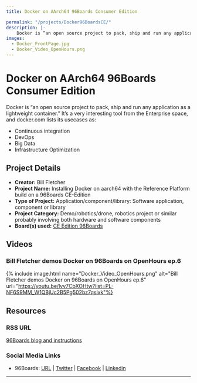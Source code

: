 ```yaml
---
title: Docker on AArch64 96Boards Consumer Edition

permalink: "/projects/Docker96BoardsCE/"
description: |-
    Docker is “an open source project to pack, ship and run any application as a lightweight container.” It’s a very interesting tool from the Enterprise space, and docker.com lists its use cases as Continuous integration, DevOps, Big Data and Infrastructure Optimization.
images:
  - Docker_FrontPage.jpg
  - Docker_Video_OpenHours.png
---
```

# Docker on AArch64 96Boards Consumer Edition

Docker is “an open source project to pack, ship and run any application as a lightweight container.” It’s a very interesting tool from the Enterprise space, and docker.com lists its usecases as:

- Continuous integration
- DevOps
- Big Data
- Infrastructure Optimization

## Project Details

- **Creator:** Bill Fletcher
- **Project Name:** Installing Docker on aarch64 with the Reference Platform build on a 96Boards CE-Edition
- **Type of Project:** Application/component/library: Software application, component or library
- **Project Category:** Demo/robotics/drone, robotics project or similar probably involving both hardware and software components
- **Board(s) used:** [CE Edition 96Boards](https://www.96boards.org/products/ce/)

## Videos

### Bill Fletcher demos Docker on 96Boards on OpenHours ep.6

{% include image.html name="Docker_Video_OpenHours.png" alt="Bill Fletcher demos Docker on 96Boards on OpenHours ep.6" url="https://youtu.be/lvv7CbXOHtw?list=PL-NF6S9MM_W1QBjUc2B5Pg502bz7qslxk"%}

## Resources

### RSS URL

[96Boards blog and instructions](https://www.96boards.org/blog/installing-docker-aarch64-96boards-ce/)

### Social Media Links

- 96Boards: [URL](https://www.96boards.org/) &#124; [Twitter](https://twitter.com/96boards) &#124; [Facebook](https://www.facebook.com/96Boards) &#124; [Linkedin](https://www.linkedin.com/showcase/6637095/)


***
